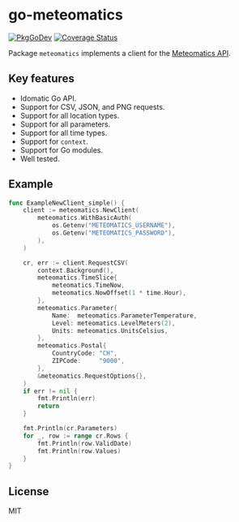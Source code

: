 # go-meteomatics

[![PkgGoDev](https://pkg.go.dev/badge/twpayne/go-meteomatics)](https://pkg.go.dev/twpayne/go-meteomatics)
[![Coverage Status](https://coveralls.io/repos/github/twpayne/go-meteomatics/badge.svg)](https://coveralls.io/github/twpayne/go-meteomatics)

Package `meteomatics` implements a client for the [Meteomatics
API](https://www.meteomatics.com/en/api/overview/).

## Key features

* Idomatic Go API.
* Support for CSV, JSON, and PNG requests.
* Support for all location types.
* Support for all parameters.
* Support for all time types.
* Support for `context`.
* Support for Go modules.
* Well tested.

## Example

```go
func ExampleNewClient_simple() {
	client := meteomatics.NewClient(
		meteomatics.WithBasicAuth(
			os.Getenv("METEOMATICS_USERNAME"),
			os.Getenv("METEOMATICS_PASSWORD"),
		),
	)

	cr, err := client.RequestCSV(
		context.Background(),
		meteomatics.TimeSlice{
			meteomatics.TimeNow,
			meteomatics.NowOffset(1 * time.Hour),
		},
		meteomatics.Parameter{
			Name:  meteomatics.ParameterTemperature,
			Level: meteomatics.LevelMeters(2),
			Units: meteomatics.UnitsCelsius,
		},
		meteomatics.Postal{
			CountryCode: "CH",
			ZIPCode:     "9000",
		},
		&meteomatics.RequestOptions{},
	)
	if err != nil {
		fmt.Println(err)
		return
	}

	fmt.Println(cr.Parameters)
	for _, row := range cr.Rows {
		fmt.Println(row.ValidDate)
		fmt.Println(row.Values)
	}
}
```

## License

MIT
